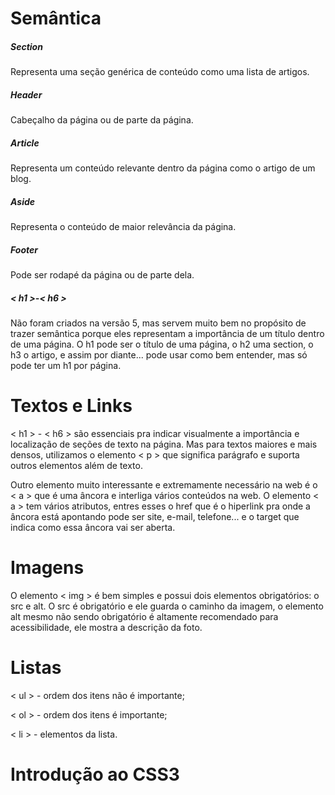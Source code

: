 # Semântica

##### Section

Representa uma seção genérica de conteúdo como uma lista de artigos.

##### Header

Cabeçalho  da página ou de parte da página.

##### Article

Representa um conteúdo relevante dentro da página como o artigo de um blog.

##### Aside

Representa o conteúdo de maior relevância da página.

##### Footer

Pode ser rodapé da página ou de parte dela.

##### < h1 >-< h6 >

Não foram criados na versão 5, mas servem muito bem no propósito de trazer semântica porque eles representam a importância de um título dentro de uma página. O h1 pode ser o título de uma página, o h2 uma section, o h3 o artigo, e assim por diante... pode usar como bem entender, mas só pode ter um h1 por página.

# Textos e Links

< h1 > - < h6 > são essenciais pra indicar visualmente a importância e localização de seções de texto na página. Mas para textos maiores e mais densos, utilizamos o elemento < p > que significa parágrafo e suporta outros elementos além de texto.

Outro elemento muito interessante e extremamente necessário na web é o < a > que é uma âncora e interliga vários conteúdos na web. O elemento < a > tem vários atributos, entres esses o href que é o hiperlink pra onde a âncora está apontando pode ser site, e-mail, telefone... e o target que indica como essa âncora vai ser aberta.

# Imagens

O elemento < img > é bem simples e possui dois elementos obrigatórios: o src e alt. O src é obrigatório e ele guarda o caminho da imagem, o elemento alt mesmo não sendo obrigatório é altamente recomendado para acessibilidade, ele mostra a descrição da foto.

# Listas

< ul > - ordem dos itens não é importante;

< ol > - ordem dos itens é importante;

< li > - elementos da lista.

# Introdução ao CSS3